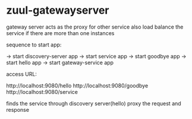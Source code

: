 # zuul-gatewayserver

gateway server acts as the proxy for other service also load balance the service if there are more than one instances

sequence to start app:

-> start discovery-server app
-> start service app
-> start goodbye app
-> start hello app
-> start gateway-service app

access URL:

http://localhost:9080/hello
http://localhost:9080/goodbye
http://localhost:9080/service

finds the service through discovery server(hello) proxy the request and response

